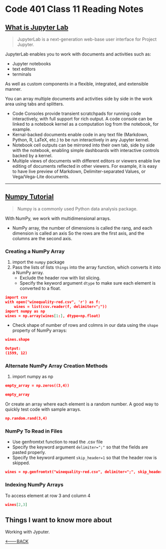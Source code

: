 # Code 401 Class 11 Reading Notes

## [What is Jupyter Lab](https://jupyterlab.readthedocs.io/en/stable/getting_started/overview.html)

> JupyterLab is a next-generation web-base user interface for Project Jupyter.

JupyterLab enables you to work with documents and activities such as:

- Jupyter notebooks
- text editors
- terminals

As well as custom components in a flexible, integrated, and extensible manner.

You can array multiple documents and activities side by side in the work area using tabs and splitters.

- Code Consoles provide transient scratchpads for running code interactively, with full support for rich output. A code console can be linked to a notebook kernel as a computation log from the notebook, for example.
- Kernal-backed documents enable code in any text file (Markdown, Python, R, LaTeX, etc.) to be run interactively in any Jupyter kernel.
- Notebook cell outputs can be mirrored into their own tab, side by side with the notebook, enabling simple dashboards with interactive controls backed by a kernel.
- Multiple views of documents with different editors or viewers enable live editing of documents reflected in other viewers. For example, it is easy to have live preview of Markdown, Delimiter-separated Values, or Vega/Vega-Lite documents.

--------------

## [Numpy Tutorial](https://www.dataquest.io/blog/numpy-tutorial-python/)

> Numpy is a commonly used Python data analysis package.

With NumPy, we work with multidimensional arrays.

- NumPy array, the number of dimensions is called the rang, and each dimension is called an axis So the rows are the first axis, and the columns are the second axis.

### Creating a NumPy Array

1. import the `numpy` package
2. Pass the lists of lists `things` into the array function, which converts it into a NumPy array.
   - Exclude the header row with list slicing.
   - Specify the keyword argument `dtype` to make sure each element is converted to a float.

```json
import csv
with open("winequality-red.csv", 'r') as f:
    wines = list(csv.reader(f, delimiter=";"))
import numpy as np
wines = np.array(wines[1:], dtype=np.float)
```

- Check shape of number of rows and colmns in our data using the `shape` property of NumPy arrays:

```json
wines.shape

Output:
(1599, 12)
```

### Alternate NumPy Array Creation Methods

1. import numpy as np

```json
empty_array = np.zeros((3,4))

empty_array
```

Or create an array where each element is a random number. A good way to quickly test code with sample arrays.

```json
np.random.rand(3,4)
```

### NumPy To Read in Files

- Use genfromtxt function to read the .csv file
- Specify the keyword argument `delimiter=";"` so that the fields are pasted properly.
- Specify the keyword argument `skip_header=1` so that the header row is skipped.

```json
wines = np.genfromtxt("winequality-red.csv", delimiter=";", skip_header=1)
```

### Indexing NumPy Arrays

To access element at row 3 and column 4

```json
wines[2,3]
```

## Things I want to know more about

Working with Jyputer.

[<---BACK](README.md)
